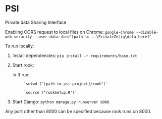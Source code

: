 # PSI
Private data Sharing Interface

Enabling CORS request to local files on Chrome:
`google-chrome --disable-web-security --user-data-dir="[path to ..\PrivateZelig\data here]"`


To run locally:

1. Install dependencies: `pip install -r requirements/base.txt`

2. Start rook:

      In R run: 

            `setwd ("[path to psi project]/rook")`

            `source ("rookSetup.R")`

3. Start Django: `python manage.py runserver 8080`

Any port other than 8000 can be specified because rook runs on 8000. 


